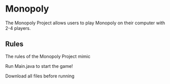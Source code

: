 # Monopoly
The Monopoly Project allows users to play Monopoly on their computer with 2-4 players.

## Rules
The rules of the Monopoly Project mimic

Run Main.java to start the game!

Download all files before running
